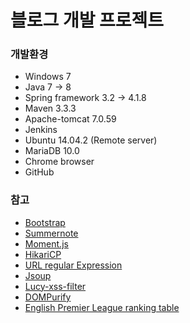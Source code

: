 # 블로그 개발 프로젝트

### 개발환경
* Windows 7
* Java 7 -> 8
* Spring framework 3.2 -> 4.1.8
* Maven 3.3.3
* Apache-tomcat 7.0.59
* Jenkins
* Ubuntu 14.04.2 (Remote server)
* MariaDB 10.0
* Chrome browser
* GitHub

### 참고
* [Bootstrap](http://getbootstrap.com/examples/blog/)
* [Summernote](https://github.com/summernote/summernote.git)
* [Moment.js](https://github.com/moment/moment.git)
* [HikariCP](https://github.com/brettwooldridge/HikariCP)
* [URL regular Expression](https://gist.github.com/dperini/729294)
* [Jsoup](http://jsoup.org/)
* [Lucy-xss-filter](https://github.com/naver/lucy-xss-filter)
* [DOMPurify](https://github.com/cure53/DOMPurify)
* [English Premier League ranking table](http://api.football-data.org/index)
